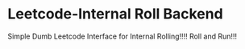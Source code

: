 # Leetcode-Internal Roll Backend
Simple Dumb Leetcode Interface for Internal Rolling!!!!
Roll and Run!!!
